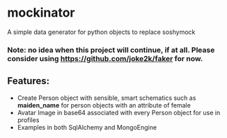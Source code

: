 # mockinator
A simple data generator for python objects to replace soshymock

### Note: no idea when this project will continue, if at all. Please consider using https://github.com/joke2k/faker for now.

## Features:
- Create Person object with sensible, smart schematics such as **maiden_name** for person objects with an attribute of female
- Avatar Image in base64 associated with every Person object for use in profiles
- Examples in both SqlAlchemy and MongoEngine
